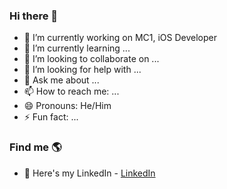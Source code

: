 ### Hi there 👋


- 🔭 I’m currently working on MC1, iOS Developer
- 🌱 I’m currently learning ...
- 👯 I’m looking to collaborate on ...
- 🤔 I’m looking for help with ...
- 💬 Ask me about ...
- 📫 How to reach me: ...
- 😄 Pronouns: He/Him
- ⚡ Fun fact: ...

### Find me 🌎

- 💼 Here's my LinkedIn - [LinkedIn](https://www.linkedin.com/in/liellison)
